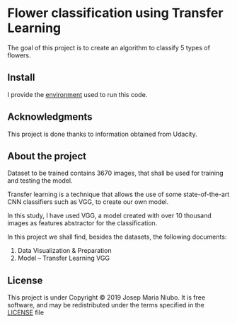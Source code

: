 # Flower classification using Transfer Learning
The goal of this project is to create an algorithm to classify 5 types of flowers. 

## Install
I provide the [environment](https://github.com/titoniubo/computervision_flower_classification_vgg/blob/master/cnn_environment.yml) used to run this code.

## Acknowledgments
This project is done thanks to information obtained from Udacity. 


## About the project
Dataset to be trained contains 3670 images, that shall be used for training and testing the model.

Transfer learning is a technique that allows the use of some state-of-the-art CNN classifiers such as VGG, to create our own model.

In this study, I have used VGG, a model created with over 10 thousand images as features abstractor for the classification. 

In this project we shall find, besides the datasets, the following documents:

1. Data Visualization & Preparation
2. Model – Transfer Learning VGG

## License
This project is under Copyright © 2019 Josep Maria Niubo. It is free software, and may be redistributed under the terms specified in the [LICENSE](https://github.com/titoniubo/x_biamow/blob/master/License.txt) file


